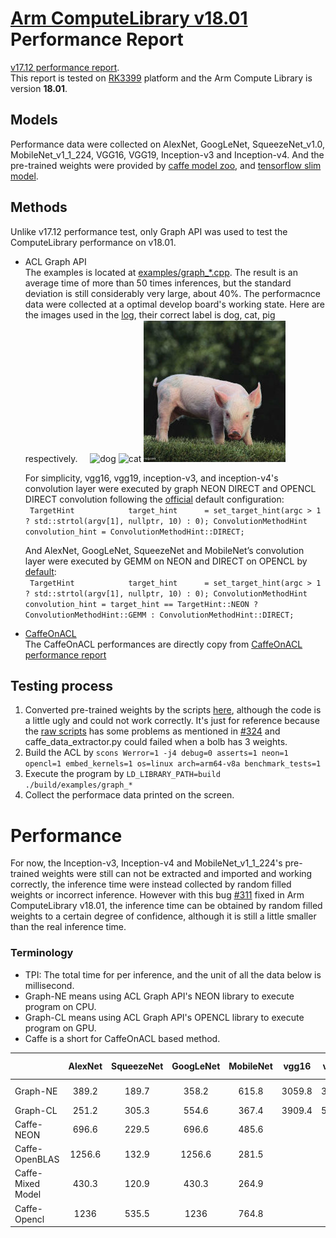 # [Arm ComputeLibrary v18.01](https://github.com/ARM-software/ComputeLibrary/tree/v18.01) Performance Report  
[v17.12 performance report](https://github.com/zhaofenqiang/Test_ComputeLibrary).  
This report is tested on [RK3399](http://wiki.t-firefly.com/index.php/Firefly-RK3399) platform and the Arm Compute Library is version **18.01**.

## Models
Performance data were collected on AlexNet, GoogLeNet, SqueezeNet_v1.0, MobileNet_v1_1_224, VGG16, VGG19, Inception-v3 and Inception-v4.
And the pre-trained weights were provided by [caffe model zoo](https://github.com/BVLC/caffe/wiki/Model-Zoo), and [tensorflow slim model](https://github.com/tensorflow/models/tree/master/research/slim#pre-trained-models).

## Methods    
Unlike v17.12 performance test, only Graph API was used to test the ComputeLibrary performance on v18.01.  
+ ACL Graph API   
The examples is located at [examples/graph_*.cpp](https://github.com/zhaofenqiang/ACLPerformanceTest/tree/master/ComputeLibrary_v1801/examples).  The result is an average time of more than 50 times inferences, but the standard deviation is still considerably very large, about 40%. The performacnce data were collected at a optimal develop board's working state. Here are the images used in the [log](), their correct label is dog, cat, pig respectively.     
![dog](https://raw.githubusercontent.com/zhaofenqiang/ComputeLibrary/master/data/images/dog.jpg)  ![cat](https://raw.githubusercontent.com/zhaofenqiang/ComputeLibrary/master/data/images/cat_227.jpg)  ![pig](https://raw.githubusercontent.com/zhaofenqiang/ACLPerformanceTest/master/ComputeLibrary_v1801/data/images/pig.jpg)  

    For simplicity, vgg16, vgg19, inception-v3, and inception-v4's convolution layer were executed by graph NEON DIRECT and OPENCL DIRECT convolution following the [official](https://github.com/zhaofenqiang/ACLPerformanceTest/blob/fc99318d5062fe93455bedfec7e01e308aa02aff/ComputeLibrary_v1801/examples/graph_inception_v3.cpp#L56) default configuration:   
` TargetHint            target_hint      = set_target_hint(argc > 1 ? std::strtol(argv[1], nullptr, 10) : 0);
        ConvolutionMethodHint convolution_hint = ConvolutionMethodHint::DIRECT;`

    And AlexNet, GoogLeNet, SqueezeNet and MobileNet’s convolution layer were executed by GEMM on NEON and DIRECT on OPENCL by [default](https://github.com/zhaofenqiang/ACLPerformanceTest/blob/fc99318d5062fe93455bedfec7e01e308aa02aff/ComputeLibrary_v1801/examples/graph_alexnet.cpp#L57):  
` TargetHint            target_hint      = set_target_hint(argc > 1 ? std::strtol(argv[1], nullptr, 10) : 0);
        ConvolutionMethodHint convolution_hint = target_hint == TargetHint::NEON ? ConvolutionMethodHint::GEMM : ConvolutionMethodHint::DIRECT;`

+  [CaffeOnACL](https://github.com/OAID/caffeOnACL)    
The CaffeOnACL performances are directly copy from [CaffeOnACL performance report](https://github.com/OAID/CaffeOnACL/blob/master/acl_openailab/performance_report.pdf)

##  Testing process    
1. Converted pre-trained weights by the scripts [here](https://github.com/zhaofenqiang/ACLPerformanceTest/tree/master/ComputeLibrary_v1801/scripts), although the code is a little ugly and could not work correctly. It's just for reference because the [raw scripts](https://github.com/ARM-software/ComputeLibrary/tree/master/scripts) has some problems as mentioned in [#324](https://github.com/ARM-software/ComputeLibrary/issues/324) and caffe_data_extractor.py could failed when a bolb has 3 weights. 
2. Build the ACL by `scons Werror=1 -j4 debug=0 asserts=1 neon=1 opencl=1 embed_kernels=1 os=linux arch=arm64-v8a benchmark_tests=1`   
3. Execute the program by `LD_LIBRARY_PATH=build ./build/examples/graph_*`
4. Collect the performace data printed on the screen.

# Performance  
For now, the Inception-v3, Inception-v4 and MobileNet_v1_1_224's pre-trained weights were still can not be extracted and imported and working correctly, the inference time were instead collected by random filled weights or incorrect inference. However with this bug [#311](https://github.com/ARM-software/ComputeLibrary/issues/311) fixed in Arm ComputeLibrary v18.01, the inference time can be obtained by random filled weights to a certain degree of confidence, although it is still a little smaller than the real inference time.   

###  Terminology   
- TPI: The total time for per inference, and the unit of all the data below is millisecond.  
- Graph-NE means using ACL Graph API's NEON library to execute program on CPU.
- Graph-CL means using ACL Graph API's OPENCL library to execute program on GPU.
- Caffe is a short for CaffeOnACL based method.

|   |AlexNet|	SqueezeNet	|GoogLeNet|	MobileNet|	vgg16	|vgg19	|Inception-v3|	Inception-v4
| - | :-: | :-: | :-: | :-: | :-: | :-: |  :-: |  :-: | 
|Graph-NE	|389.2|	189.7	|358.2	|615.8	|3059.8|	3702.2	|1022	|Memory N/A
|Graph-CL	|251.2	|305.3	|554.6	|367.4	|3909.4	|5083.2|	1421|	3276.6
|Caffe-NEON	|696.6	|229.5	|696.6	|485.6				
|Caffe-OpenBLAS	|1256.6	|132.9	|1256.6	|281.5				
|Caffe-Mixed Model	|430.3	|120.9	|430.3	|264.9				
|Caffe-Opencl	|1236	|535.5	|1236	|764.8			

